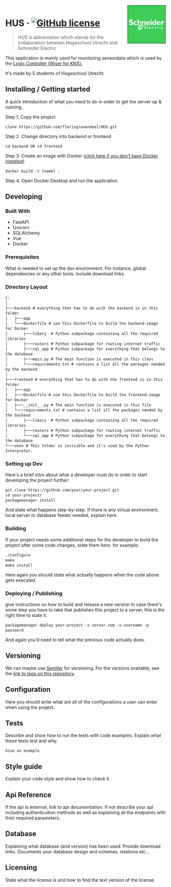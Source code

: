 <img src="./frontend/app/images/se-logo.png" alt="Logo of the project" align="right">

# HUS &middot; [![GitHub license](https://img.shields.io/badge/license-MIT-blue.svg?style=flat-square)](https://github.com/your/your-project/blob/master/LICENSE)
> HUS is abbreviation which stands for the collaboration between Hogeschool Utrecht and Schneider Electric

This application is mainly used for monitoring sensordata which is used by the [Logic Controller (Wiser for KNX).](https://www.se.com/nl/nl/product/LSS100100/wiser-for-knx---homelynk-logic-controller/)

It's made by 5 students of Hogeschool Utrecht.

## Installing / Getting started

A quick introduction of what you need to do in order to get the server up &
running.

Step 1. Copy the project.
```shell
clone https://github.com/florisgravendeel/HUS.git
```
Step 2. Change directory into backend or frontend
```shell
cd backend OR cd frontend
```
Step 3. Create an image with Docker  [(click here if you don't have Docker installed)](https://docs.docker.com/get-docker/)
```shell
docker build -t [name] .
```
Step 4. Open Docker Desktop and run the application.

## Developing

### Built With
* FastAPI
* Uvicorn
* SQLAlchemy
* Vue
* Docker

### Prerequisites
What is needed to set up the dev environment. For instance, global dependencies or any other tools. include download links.

### Directory Layout
```
C:
│ 
├───backend # everything that has to do with the backend is in this folder
│   ├───app
│   └───Dockerfile # use this Dockerfile to build the backend-image for Docker
│       ├───libary  # Python subpackage containing all the required libraries
│       ├───routers # Python subpackage for routing internet traffic
│       ├───sql_app # Python subpackage for everything that belongs to the database 
│       ├───main.py # The main function is executed in this class
│       └───requirements.txt # contains a list all the packages needed by the backend 
│ 
├───frontend # everything that has to do with the frontend is in this folder
│   ├───app
│   ├───Dockerfile # use this Dockerfile to build the frontend-image for Docker
│   ├───__init__.py # The main function is executed in this file
│   └───requirements.txt # contains a list all the packages needed by the backend 
│       ├───libary  # Python subpackage containing all the required libraries
│       ├───routers # Python subpackage for routing internet traffic
│       └───sql_app # Python subpackage for everything that belongs to the database 
└───venv # This folder is invisible and it's used by the Python Interpreter. 
```
### Setting up Dev

Here's a brief intro about what a developer must do in order to start developing
the project further:

```shell
git clone https://github.com/your/your-project.git
cd your-project/
packagemanager install
```

And state what happens step-by-step. If there is any virtual environment, local server or database feeder needed, explain here.

### Building

If your project needs some additional steps for the developer to build the
project after some code changes, state them here. for example:

```shell
./configure
make
make install
```

Here again you should state what actually happens when the code above gets
executed.

### Deploying / Publishing
give instructions on how to build and release a new version
In case there's some step you have to take that publishes this project to a
server, this is the right time to state it.

```shell
packagemanager deploy your-project -s server.com -u username -p password
```

And again you'd need to tell what the previous code actually does.

## Versioning

We can maybe use [SemVer](http://semver.org/) for versioning. For the versions available, see the [link to tags on this repository](/tags).


## Configuration

Here you should write what are all of the configurations a user can enter when using the project.

## Tests

Describe and show how to run the tests with code examples.
Explain what these tests test and why.

```shell
Give an example
```

## Style guide

Explain your code style and show how to check it.

## Api Reference

If the api is external, link to api documentation. If not describe your api including authentication methods as well as explaining all the endpoints with their required parameters.


## Database

Explaining what database (and version) has been used. Provide download links.
Documents your database design and schemas, relations etc... 

## Licensing

State what the license is and how to find the text version of the license.
